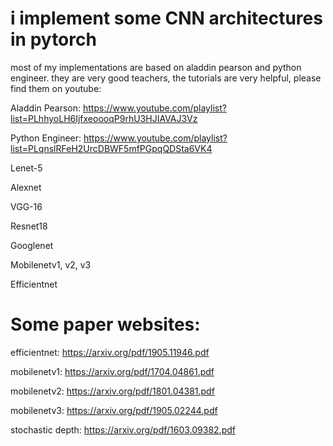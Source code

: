 # i implement some CNN architectures in pytorch

most of my implementations are based on aladdin pearson and python engineer. they are very good teachers, the tutorials are very helpful, please find them on youtube:

Aladdin Pearson: https://www.youtube.com/playlist?list=PLhhyoLH6IjfxeoooqP9rhU3HJIAVAJ3Vz

Python Engineer:  https://www.youtube.com/playlist?list=PLqnslRFeH2UrcDBWF5mfPGpqQDSta6VK4

Lenet-5

Alexnet

VGG-16 

Resnet18

Googlenet

Mobilenetv1, v2, v3

Efficientnet


# Some paper websites:

efficientnet: https://arxiv.org/pdf/1905.11946.pdf

mobilenetv1: https://arxiv.org/pdf/1704.04861.pdf

mobilenetv2: https://arxiv.org/pdf/1801.04381.pdf

mobilenetv3: https://arxiv.org/pdf/1905.02244.pdf

stochastic depth: https://arxiv.org/pdf/1603.09382.pdf
